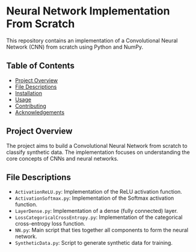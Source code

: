 # Neural Network Implementation From Scratch

This repository contains an implementation of a Convolutional Neural Network (CNN) from scratch using Python and NumPy.

## Table of Contents
- [Project Overview](#project-overview)
- [File Descriptions](#file-descriptions)
- [Installation](#installation)
- [Usage](#usage)
- [Contributing](#contributing)
- [Acknowledgements](#acknowledgements)

## Project Overview
The project aims to build a Convolutional Neural Network from scratch to classify synthetic data. The implementation focuses on understanding the core concepts of CNNs and neural networks.

## File Descriptions
- `ActivationReLU.py`: Implementation of the ReLU activation function.
- `ActivationSoftmax.py`: Implementation of the Softmax activation function.
- `LayerDense.py`: Implementation of a dense (fully connected) layer.
- `LossCategoricalCrossEntropy.py`: Implementation of the categorical cross-entropy loss function.
- `NN.py`: Main script that ties together all components to form the neural network.
- `SyntheticData.py`: Script to generate synthetic data for training.

